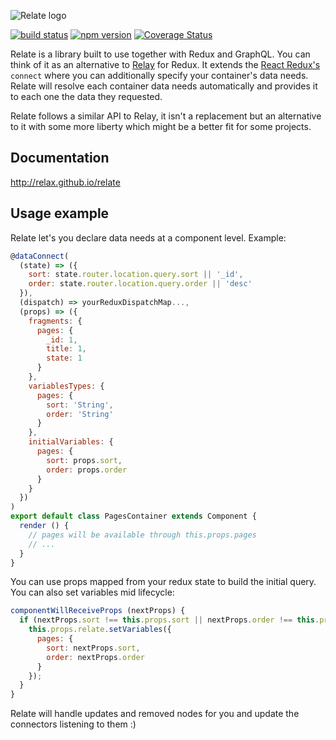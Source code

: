![Relate logo](http://relax.github.io/relate/images/logo_image.png)

[![build status](https://img.shields.io/travis/relax/relate/master.svg?style=flat-square)](https://travis-ci.org/relax/relate) [![npm version](https://img.shields.io/npm/v/relate-js.svg?style=flat-square)](https://www.npmjs.com/package/relate-js) [![Coverage Status](https://img.shields.io/coveralls/relax/relate/master.svg?style=flat-square)](https://coveralls.io/github/relax/relate?branch=master)

Relate is a library built to use together with Redux and GraphQL. You can think of it as an alternative to [Relay](https://github.com/facebook/relay) for Redux. It extends the [React Redux's](https://github.com/reactjs/react-redux) `connect` where you can additionally specify your container's data needs. Relate will resolve each container data needs automatically and provides it to each one the data they requested.

Relate follows a similar API to Relay, it isn't a replacement but an alternative to it with some more liberty which might be a better fit for some projects.

## Documentation

http://relax.github.io/relate

## Usage example

Relate let's you declare data needs at a component level. Example:

```js
@dataConnect(
  (state) => ({
    sort: state.router.location.query.sort || '_id',
    order: state.router.location.query.order || 'desc'
  }),
  (dispatch) => yourReduxDispatchMap...,
  (props) => ({
    fragments: {
      pages: {
        _id: 1,
        title: 1,
        state: 1
      }
    },
    variablesTypes: {
      pages: {
        sort: 'String',
        order: 'String'
      }
    },
    initialVariables: {
      pages: {
        sort: props.sort,
        order: props.order
      }
    }
  })
)
export default class PagesContainer extends Component {
  render () {
    // pages will be available through this.props.pages
    // ...
  }
}
```

You can use props mapped from your redux state to build the initial query. You can also set variables mid lifecycle:

```js
componentWillReceiveProps (nextProps) {
  if (nextProps.sort !== this.props.sort || nextProps.order !== this.props.order) {
    this.props.relate.setVariables({
      pages: {
        sort: nextProps.sort,
        order: nextProps.order
      }
    });
  }
}
```

Relate will handle updates and removed nodes for you and update the connectors listening to them :)
